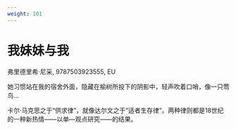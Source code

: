 ```yaml
---
weight: 101
---
```

# 我妹妹与我

弗里德里希·尼采, 9787503923555, EU

她习惯站在我的宿舍外面，隐藏在榆树所投下的阴影中，轻声吹着口哨，像一只莺鸟…

卡尔·马克思之于“供求律”，就像达尔文之于“适者生存律”。两种律则都是18世纪的一种新热情——以单—观点研究——的结果。